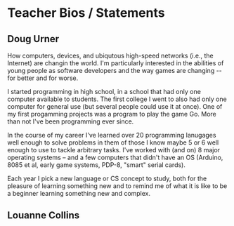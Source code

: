 # Teacher Bios / Statements

## Doug Urner

How computers, devices, and ubiqutous high-speed networks (i.e., the Internet) are changin the world. I'm particularly interested in the abilities of young people as software developers and the way games are changing -- for better and for worse.

I started programming in high school, in a school that had only one computer available to students. The first college I went to also had only one computer for general use (but several people could use it at once). One of my first progamming projects was a program to play the game Go. More than not I've been programming ever since.

In the course of my career I've learned over 20 programming lanugages well enough to solve problems in them of those I know maybe 5 or 6 well enough to use to tackle arbitrary tasks. I've worked with (and on) 8 major operating systems – and a few computers that didn't have an OS (Arduino, 8085 et al, early game systems, PDP-8, "smart" serial cards).

Each year I pick a new language or CS concept to study, both for the pleasure of learning something new and to remind me of what it is like to be a beginner learning something new and complex.

<!--

Languages:

1. Focal
2. PDP-8 assembler
3. Fortran
4. PDP-10 assembler
5. Basic
6. Intel 8080 assembler
7. PDP-11 assembler
8. Pascal
8. Intel 8085 assembler *
8. C *
9. C++
9. Bourne Shell *
9. AWK
9. Perl *
10. JavaScript
11. PHP
11. Java *
12. C#
13. Ruby
14. Rust

-->

## Louanne Collins
